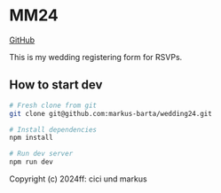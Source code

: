 # MM24

[GitHub](https://github.com/markus-barta/wedding24)

This is my wedding registering form for RSVPs.

## How to start dev

```bash
# Fresh clone from git
git clone git@github.com:markus-barta/wedding24.git

# Install dependencies
npm install

# Run dev server
npm run dev
```

Copyright (c) 2024ff: cici und markus
